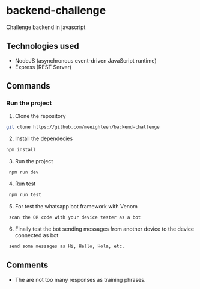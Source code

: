 # backend-challenge
Challenge backend in javascript

## Technologies used
- NodeJS (asynchronous event-driven JavaScript runtime)
- Express (REST Server)

## Commands
### Run the project
1. Clone the repository
```bash
git clone https://github.com/meeighteen/backend-challenge
```

2.  Install the dependecies
```bash
npm install
```

3. Run the project
```bash
 npm run dev
```

4. Run test
```bash
 npm run test
```
5. For test the whatsapp bot framework with Venom
```bash
 scan the QR code with your device tester as a bot
```
6. Finally test the bot sending messages from another device to the device connected as bot
```bash
 send some messages as Hi, Hello, Hola, etc. 
```

## Comments
- The are not too many responses as training phrases.